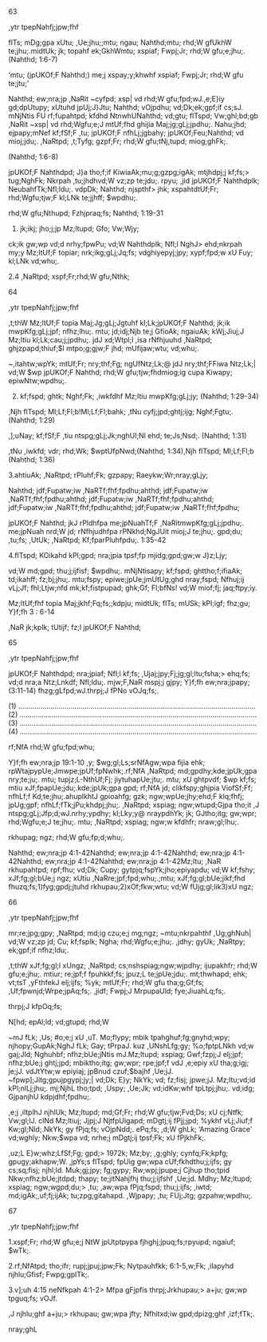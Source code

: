 63

,ytr tpepNahfj;jpw;fhf

flTs; mDg;gpa xUtu; ,Ue;jhu;;mtu; ngau; Nahthd;mtu; rhd;W gfUkhW te;jhu;.midtUk; jk; topahf ek;GkhWmtu; xspiaf; Fwpj;Jr; rhd;W gfu;e;jhu;. (Nahthd; 1:6-7)

‘mtu; (jpUKOf;F Nahthd;) me;j xspay;y;khwhf xspiaf; Fwpj;Jr; rhd;W gfu te;jtu;’

Nahthd; ew;nra;jp ,NaRit ~cyfpd; xsp| vd rhd;W gfu;fpd;wJ.,e;E}iy gd;dpUtupy; xUtuhd jpUj;J}Jtu; Nahthd; vOjpdhu; vd;Dk;ek;gpf;if cs;sJ. mNjNtis FU rf;fupahtpd; kfdhd NtnwhUNahthd; vd;gtu; flTspd; Vw;ghl;bd;gb ,NaRit ~xsp| vd rhd;Wgfu;e;J mtUf;fhd ghijia Maj;jg;gLj;jpdhu;. Nahu;jhd; ejpapy;mNef kf;fSf;F ,tu; jpUKOf;F nfhLj;jgbahy; jpUKOf;Feu;Nahthd; vd mioj;jdu;. ,NaRtpd; ,t;Tyfg; gzpf;Fr; rhd;W gfu;tNj,tupd; miog;ghFk;.

(Nahthd; 1:6-8)

jpUKOf;F Nahthdpd; J}a tho;f;if KiwiaAk;mu;g;gzpg;igAk; mtjhdpj;j kf;fs;> tug;NghFk; Nkrpah ,tu;jhdhvd;W vz;zp te;jdu;. rpyu; ,jid jpUKOf;F Nahthdplk; NeubahfTk;Nfl;ldu;. vdpDk; Nahthd; njspthf> jhk; xspahtdtUf;Fr; rhd;Wgfu;tjw;F kl;LNk te;jjhff; $wpdhu;.

rhd;W gfu;Nthupd; Fzhjpraq;fs; Nahthd; 1:19-31

1. jk;ikj; jho;j;jp Mz;ltupd; Gfo; Vw;Wjy;

ck;ik gw;wp vd;d nrhy;fpwPu; vd;W Nahthdplk; Nfl;l NghJ> ehd;nkrpah my;y Mz;ltUf;F topiar; nrk;ikg;gLj;Jq;fs; vdghiyepyj;jpy; xypf;fpd;w xU Fuy; kl;LNk vd;whu;.

2.4 ,NaRtpd; xspf;Fr;rhd;W gfu;Nthk;

64

,ytr tpepNahfj;jpw;fhf

,t;thW Mz;ltUf;F topia Maj;Jg;gLj;Jgtuhf kl;Lk;jpUKOf;F Nahthd; jk;ik mwpKfg;gLj;jpf; nfhz;lhu;. mtu; jd;idj;Njb te;j GfioAk; ngaiuAk; kWj;Jiuj;J Mz;ltiu kl;Lk;cau;j;jpdhu;. jdJ xd;Wtpl;l ,isa rNfhjuuhd ,NaRtpd; ghjzpapd;thiuf;$l mtpo;g;gjw;F jhd; mUfijaw;wtu; vd;whu;.

~,itahtw;wpYk; mtUf;Fr; nry;thf;Fg; ngUfNtz;Lk;@ jdJ nry;thf;FFiwa Ntz;Lk;| vd;W $wp jpUKOf;F Nahthd; rhd;W gfu;tjw;fhdmiog;ig cupa Kiwapy; epiwNtw;wpdhu;.

2. kf;fspd; ghtk; Nghf;Fk; ,iwkfdhf Mz;ltiu mwpKfg;gLj;jy; (Nahthd; 1:29-34)

,Njh flTspd; Ml;Lf;Fl;b!Ml;Lf;Fl;bahk; ,tNu cyfj;jpd;ghtj;ijg; Nghf;Fgtu;. (Nahthd; 1:29)

,];uNay; kf;fSf;F ,tiu ntspg;gLj;Jk;nghUl;Nl ehd; te;Js;Nsd;. (Nahthd; 1:31)

,tNu ,iwkfd; vdr; rhd;Wk; $wptUfpNwd;(Nahthd; 1:34),Njh flTspd; Ml;Lf;Fl;b (Nahthd; 1:36)

3.ahtiuAk; ,NaRtpd; rPluhf;Fk; gzpapy; Raeykw;Wr;nray;gLjy;

Nahthd; jdf;Fupatw;iw ,NaRTf;fhf;fpdhu;ahthd; jdf;Fupatw;iw ,NaRTf;fhf;fpdhu;ahthd; jdf;Fupatw;iw ,NaRTf;fhf;fpdhu;ahthd; jdf;Fupatw;iw ,NaRTf;fhf;fpdhu;ahthd; jdf;Fupatw;iw ,NaRTf;fhf;fpdhu;

jpUKOf;F Nahthd; jkJ rPldhfpa me;jpNuahTf;F ,NaRitmwpKfg;gLj;jpdhu;. me;jpNuah nrd;W jd; rNfhjudhfpa rPNkhd;NgJUit mioj;J te;jhu;. gpd;du; ,tu;fs; ,UtUk; ,NaRtpd; Kf;fparPluhfpdu;. 1:35-42

4.flTspd; KOikahd kPl;gpd; nra;jpia tpsf;fp mjidg;gpd;gw;w J}z;Ljy;

vd;W md;gpd; thu;j;ijfisf; $wpdhu;. mNjNtisapy; kf;fspd; ghttho;f;ifiaAk; td;ikahff; fz;bj;jhu;. mtu;fspy; epiwe;jpUe;jmUtUg;ghd nray;fspd; Nfhuj;ij vLj;Jf; fhl;Ltjw;nfd mk;kf;fistpupad; ghk;Gf; Fl;bfNs! vd;W miof;fj; jaq;ftpy;iy.

Mz;ltUf;fhf topia Maj;jkhf;Fq;fs;;kdpju; midtUk; flTs; mUSk; kPl;igf; fhz;gu; Y}f;fh 3 : 6-14

,NaR jk;kplk; tUtijf; fz;l jpUKOf;F Nahthd;

65

,ytr tpepNahfj;jpw;fhf

jpUKOf;F Nahthdpd; nra;jpiaf; Nfl;l kf;fs; ,Ujaj;jpy;Fj;jg;gl;ltu;fsha;> ehq;fs; vd;d nra;a Ntz;Lnkdf; Nfl;ldu;. mjw;F,NaR mspj;j gjpy; Y}f;fh ew;nra;jpapy; (3:11-14) fhzg;gLfpd;wJ.thrpj;J fPNo vOJq;fs;.

(1) ......................................................................................................................(2) ......................................................................................................................(3) ......................................................................................................................(4) ......................................................................................................................

rf;NfA rhd;W gfu;fpd;whu;

Y}f;fh ew;nra;jp 19:1-10 ,y; $wg;gl;Ls;srNfAgw;wpa fijia ehk; rpWtajpypUe;Jmwpe;jpUf;fpNwhk;.rf;NfA ,NaRtpd; md;gpdhy;kde;jpUk;gpa nry;te;ju;. mtu; tupjz;L-NthUf;Fj; jiytuhapUe;jtu;. mtu; xU ghtpvdf; $wp kf;fs; mtiu xJf;fpapUe;jdu;.kde;jpUk;gpa gpd; rf;NfA jd; clikfspy;ghjpia ViofSf;Ff; nfhLf;f Kd;te;jhu;.ahuplkhtJ gpioahfg; gzk; ngw;wpUe;jhy;ehd;F klq;fhfj; jpUg;gpf; nfhLf;fTk;jPu;khdpj;jhu;. ,NaRtpd; xspiag; ngw;wtupd;Gjpa tho;it ,J ntspg;gLj;Jfp;d;wJ.nrhy;ypdhy; kl;Lky;y@ nraypdhYk; jk; GJtho;itg; gw;wpr; rhd;Wgfu;e;J te;jhu;. mtu; ,NaRtpd; xspiag; ngw;w kfdhfr; nraw;gl;lhu;.

rkhupag; ngz; rhd;W gfu;fp;d;whu;.

Nahthd; ew;nra;jp 4:1-42Nahthd; ew;nra;jp 4:1-42Nahthd; ew;nra;jp 4:1-42Nahthd; ew;nra;jp 4:1-42Nahthd; ew;nra;jp 4:1-42Mz;ltu; ,NaR rkhupahtpd; rpf;fhu; vd;Dk; Cupy; gytpjq;fspYk;jho;epiyapdu; vd;W kf;fshy; xJf;fg;gl;bUe;j ngz; xUtiu ,NaRre;jpf;fpd;whu;.;mtu; xJf;fg;gl;bUe;jikf;fhd fhuzq;fs;1)fyg;gpdj;jtuhd rkhupau;2)xOf;fkw;wtu; vd;W fUjg;gl;lik3)xU ngz;

66

,ytr tpepNahfj;jpw;fhf

mr;re;jpg;gpy; ,NaRtpd; md;ig czu;e;j mg;ngz; ~mtu;nkrpahthf ,Ug;ghNuh| vd;W vz;zp jd; Cu; kf;fsplk; Ngha; rhd;Wgfu;e;jhu;. ,jdhy; gyUk; ,NaRtpy; ek;gpf;if nfhz;ldu;.

,t;thW xJf;fg;gl;l xUngz; ,NaRtpd; cs;nshspiag;ngw;wjpdhy; ijupakhfr; rhd;W gfu;e;jhu;. mtiur; re;jpf;f fpuhkkf;fs; jpuz;L te;jpUe;jdu;. mt;thwhapd; ehk; vt;tsT ,yFthfekJ elj;ijfs; %yk; mtUf;Fr; rhd;W gfu tha;g;Gf;fs; ,Uf;fpwnjd;Wrpe;jpAq;fs;. ,jidf; Fwpj;J MrpupaUld; fye;JiuahLq;fs;.

thrpj;J kfpOq;fs;

N[hd; epAl;ld; vd;gtupd; rhd;W

~mJ fLk; ,Us; #o;e;j xU ,uT. Mo;flypy; mbik tpahghuf;fg;gnyhd;wpy; njhopy;GupAk;NghJ fLk; Gay; tPrpaJ. kuz ,UNshLfg;gy; %o;fptpLNkh vd;w gaj;Jld; Nghuhbf; nfhz;bUe;jNtis mJ.Mz;ltupd; xspiag; Gwf;fzpj;J elj;jpf; nfhz;bUe;j ghtj;jpd; mbiktho;itg; gw;wpr; rpe;jpf;f vdJ ,e;epiy xU tha;g;igj; je;jJ. vdJtYtw;w epiyiaj; jpBnud czuf;$bajhf ,Ue;jJ. ~fpwp];Jitg;gpujpgypj;jy;| vd;Dk; E}y; NkYk; vd; fz;fisj; jpwe;jJ. Mz;ltu;vd;id kPl;nlLj;jhu;. mj;NjhL tho;tpd; ,Uspy; ,Ue;Jk; vd;idKw;whf tpLtpj;jhu;. vd;idg; GjpanjhU kdpjdhf;fpdhu;.

,e;j ,iltplhJ njhlUk; Mz;ltupd; md;Gf;Fr; rhd;W gfu;tjw;Fvd;Ds; xU cj;Ntfk; Vw;gl;lJ. clNd Mz;ltiuj; Jjpj;J NjtfpUigapd; mDgtj;ij fPjj;jpd; %ykhf vLj;Jiuf;f Kw;gl;Nld;.NkYk; gy fPjq;fs; vOjpNdd;. ePq;fs; ,d;W ghLk; ‘Amazing Grace’ vd;wghly; Nkw;$wpa vd; nrhe;j mDgtj;ij tpsf;Fk; xU fPjkhFk;.

,uz;L E}w;whz;LfSf;Fg; gpd;> 1972k; Mz;by; ,g;ghly; cynfq;Fk;kpfg; gpugy;akhapw;W. ,jpYs;s flTspd; fpUig gw;wpa cUf;fkhdthu;j;ijfs; gy cs;sq;fisj; njhl;ld. Muk;gj;jpy; fg;gypy; Rw;wpj;jpupe;j Cjhup tho;tpid Nkw;nfhz;bUe;jtdpd; thapy; te;jitNahjfhj thu;j;ijfshf ,Ue;jd. Mdhy; Mz;ltupd; xspiag; ngw;wgpd;du;> ,tu; ,aw;wpa fPjq;fspd; thu;j;ijfs; ,iwtd; md;igAk;,uf;fj;ijAk; tu;zpg;gitahapd. ,Wjpapy; ,tu; FUj;Jtg; gzpahw;wpdhu;.

67

,ytr tpepNahfj;jpw;fhf

1.xspf;Fr; rhd;W gfu;e;j NtW jpUtptpypa fjhghj;jpuq;fs;rpyupd; ngaiuf; $wTk;.

2.rf;NfAtpd; tho;ifr; rupj;jpuj;jpw;Fk; Nytpauhfkk; 6:1-5,w;Fk; ,ilapyhd njhlu;Gfisf; Fwpg;gplTk;.

3.v];uh 4:15 neNfkpah 4:1-2> Mfpa gFjpfis thrpj;Jrkhupau;> a+ju; gw;wp tpguq;fs; vOJf.

,J njhlu;ghf a+ju;> rkhupau; gw;wpa jfty; Nfhitxd;iw gpd;dpizg;ghf ,izf;fTk;.

nray;ghL